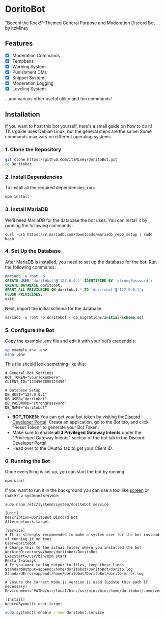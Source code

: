 # DoritoBot
"Bocchi the Rock!"-Themed General Purpose and Moderation Discord Bot by itzMiney

## Features
- [x] Moderation Commands
- [x] Tempbans
- [x] Warning System
- [x] Punishment DMs
- [x] Snippet System
- [x] Moderation Logging
- [x] Leveling System

...and various other useful utility and fun commands!

## Installation
If you want to host this bot yourself, here's a small guide on how to do it! This guide uses Debian Linux, but the general steps are the same. Some commands may vary on different operating systems.

### 1. Clone the Repository
```sh
git clone https://github.com/itzMiney/DoritoBot.git
cd DoritoBot
```

### 2. Install Dependencies
To install all the required dependencies, run:
```sh
npm install
```

### 3. Install MariaDB
We'll need MariaDB for the database the bot uses. You can install it by running the following commands:
```
curl -LsS https://r.mariadb.com/downloads/mariadb_repo_setup | sudo bash
```

### 4. Set Up the Database
After MariaDB is installed, you need to set up the database for the bot. Run the following commands:
```sql
mariadb -u root -p
CREATE USER 'doritobot'@'127.0.0.1' IDENTIFIED BY 'strongPassword';
CREATE DATABASE doritobot;
GRANT ALL PRIVILEGES ON doritobot.* TO 'doritobot'@'127.0.0.1';
FLUSH PRIVILEGES;
exit;
```
Next, import the initial schema for the database:
```sql
mariadb -u root -p doritobot < db_migrations/initial-schema.sql
```

### 5. Configure the Bot
Copy the example .env file and edit it with your bot’s credentials:
```sh
cp example.env .env
nano .env
```
This file should look something like this:
```env
# General Bot Settings
BOT_TOKEN="yourTokenHere"
CLIENT_ID="1234567890123456"

# Database Setup
DB_HOST="127.0.0.1"
DB_USER="doritobot"
DB_PASSWORD="strongPassword"
DB_NAME="doritobot"
```
- **BOT_TOKEN**: You can get your bot token by visiting the[Discord Developer Portal](https://discord.com/developers). Create an application, go to the Bot tab, and click "Reset Token" to generate your Bot Token.
- Make sure to enable **all 3 Privileged Gateway Intents** under the "Privileged Gateway Intents" section of the bot tab in the Discord Developer Portal.
- Head over to the OAuth2 tab to get your Client ID.

### 6. Running the Bot
Once everything is set up, you can start the bot by running:
```sh
npm start
```

If you want to run it in the background you can use a tool like [screen](https://linuxize.com/post/how-to-use-linux-screen/) or make it a systemd service:
```
sudo nano /etc/systemd/system/doritobot.service
```

```service
[Unit]
Description=DoritoBot Discord Bot
After=network.target

[Service]
# It is strongly recommended to make a system user for the bot instead of running it on root
User=doritobot
# Change this to the actual folder where you installed the bot
WorkingDirectory=/home/doritobot/DoritoBot
ExecStart=/usr/bin/npm start
Restart=always
# If you want to log output to files, keep these lines
StandardOutput=append:/home/doritobot/DoritoBot/dorito.log
StandardError=append:/home/doritobot/DoritoBot/dorito-error.log

# Ensure the correct Node.js version is used (update this path if necessary)
Environment="PATH=/usr/local/bin:/usr/bin:/bin:/home/doritobot/.nvm/versions/node/v22.12.0/bin"

[Install]
WantedBy=multi-user.target

```

```sh
sudo systemctl enable --now doritobot.service
```

